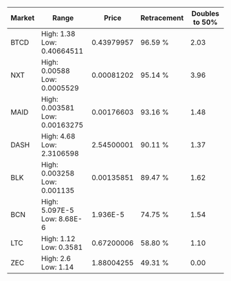 | Market | Range | Price| Retracement | Doubles to 50% |
| --- | --- | --- | --- | --- |
| BTCD | High: 1.38<br />Low: 0.40664511 | 0.43979957 | 96.59 % | 2.03 |
| NXT | High: 0.00588<br />Low: 0.0005529 | 0.00081202 | 95.14 % | 3.96 |
| MAID | High: 0.003581<br />Low: 0.00163275 | 0.00176603 | 93.16 % | 1.48 |
| DASH | High: 4.68<br />Low: 2.3106598 | 2.54500001 | 90.11 % | 1.37 |
| BLK | High: 0.003258<br />Low: 0.001135 | 0.00135851 | 89.47 % | 1.62 |
| BCN | High: 5.097E-5<br />Low: 8.68E-6 | 1.936E-5 | 74.75 % | 1.54 |
| LTC | High: 1.12<br />Low: 0.3581 | 0.67200006 | 58.80 % | 1.10 |
| ZEC | High: 2.6<br />Low: 1.14 | 1.88004255 | 49.31 % | 0.00 |
